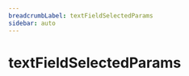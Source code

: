 ```yaml
---
breadcrumbLabel: textFieldSelectedParams
sidebar: auto
---
```


# textFieldSelectedParams

<ProxySummary/>

<ApiDocs/>
